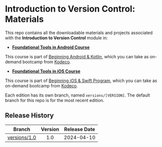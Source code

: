 # Introduction to Version Control: Materials

This repo contains all the downloadable materials and projects associated with the **Introduction to Version Control** module in: 
- **[Foundational Tools in Android Course](https://www.kodeco.com/android/paths/foundational-tools-android)**
  
This course is part of [Beginning Android & Kotlin](https://www.kodeco.com/android/programs/beginning-android), which you can take as on-demand bootcamp from [Kodeco](https://www.kodeco.com).
- **[Foundational Tools in iOS Course](https://www.kodeco.com/ios/programs/introduction-to-ios/foundational-tools-ios)**
  
This course is part of [Beginning iOS & Swift Program](https://www.kodeco.com/ios/programs/beginning-ios), which you can take as on-demand bootcamp from [Kodeco](https://www.kodeco.com).

Each edition has its own branch, named `versions/[VERSION]`. The default branch for this repo is for the most recent edition.

## Release History

| Branch                                                                                  | Version | Release Date |
| --------------------------------------------------------------------------------------- |:-------:|:------------:|
| [versions/1.0](https://github.com/kodecocodes/m3-vcg-materials/tree/versions/1.0) | 1.0     | 2024-04-10   |
